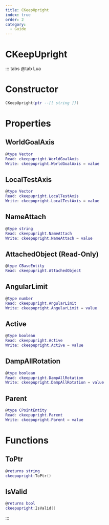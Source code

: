 ```yaml
---
title: CKeepUpright
index: true
order: 2
category:
  - Guide
---
```


# CKeepUpright

::: tabs
@tab Lua
# Constructor
```lua
CKeepUpright(ptr --[[ string ]])
```
# Properties
## WorldGoalAxis 
```lua
@type Vector
Read: ckeepupright.WorldGoalAxis
Write: ckeepupright.WorldGoalAxis = value
```
## LocalTestAxis 
```lua
@type Vector
Read: ckeepupright.LocalTestAxis
Write: ckeepupright.LocalTestAxis = value
```
## NameAttach 
```lua
@type string
Read: ckeepupright.NameAttach
Write: ckeepupright.NameAttach = value
```
## AttachedObject (Read-Only)
```lua
@type CBaseEntity
Read: ckeepupright.AttachedObject
```
## AngularLimit 
```lua
@type number
Read: ckeepupright.AngularLimit
Write: ckeepupright.AngularLimit = value
```
## Active 
```lua
@type boolean
Read: ckeepupright.Active
Write: ckeepupright.Active = value
```
## DampAllRotation 
```lua
@type boolean
Read: ckeepupright.DampAllRotation
Write: ckeepupright.DampAllRotation = value
```
## Parent 
```lua
@type CPointEntity
Read: ckeepupright.Parent
Write: ckeepupright.Parent = value
```
# Functions
## ToPtr
```lua
@returns string
ckeepupright:ToPtr()
```
## IsValid
```lua
@returns bool
ckeepupright:IsValid()
```

:::